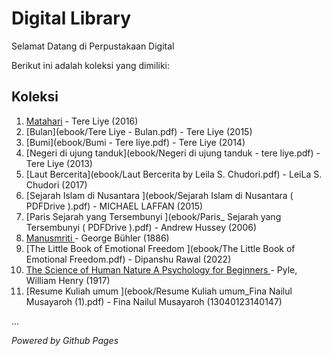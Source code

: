 # Digital Library

Selamat Datang di Perpustakaan Digital

Berikut ini adalah koleksi yang dimiliki:
## Koleksi

1. [Matahari](ebook/Tere_Liye_-_Matahari.pdf.pdf) - Tere Liye (2016)
2. [Bulan](ebook/Tere Liye - Bulan.pdf) - Tere Liye (2015)
3. [Bumi](ebook/Bumi - Tere liye.pdf) - Tere Liye (2014)
4. [Negeri di ujung tanduk](ebook/Negeri di ujung tanduk - tere liye.pdf) - Tere Liye (2013)
5. [Laut Bercerita](ebook/Laut Bercerita by Leila S. Chudori.pdf) - LeiLa S. Chudori (2017)
6. [Sejarah Islam di Nusantara ](ebook/Sejarah Islam di Nusantara ( PDFDrive ).pdf) - MICHAEL LAFFAN (2015)
7. [Paris Sejarah yang Tersembunyi ](ebook/Paris_ Sejarah yang Tersembunyi ( PDFDrive ).pdf) - Andrew Hussey (2006)
8. [Manusmriti ](ebook/Manusmriti.pdf) - George Bühler (1886)
9. [The Little Book of Emotional Freedom ](ebook/The Little Book of Emotional Freedom.pdf) - Dipanshu Rawal (2022)
10. [The Science of Human Nature A Psychology for Beginners ](ebook/The-Science-of-Human-Nature-A-Psychology-for-Beginners.pdf) - Pyle, William Henry (1917)
11. [Resume Kuliah umum ](ebook/Resume Kuliah umum_Fina Nailul Musayaroh (1).pdf) - Fina Nailul Musayaroh (13040123140147)



...

*Powered by Github Pages*
